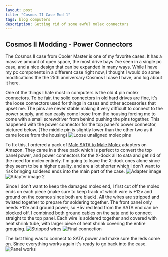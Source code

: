```yaml
---
layout: post
title: "Cosmos II Case Mod 1"
tags: blog computers
description: Getting rid of some awful molex connectors
---
```


## Cosmos II Modding - Power Connectors
The Cosmos II case from Cooler Master is one of my favorite cases. It has a massive amount of open space, the most drive bays I've seen in a single pc case, and a nice design that can be expanded in many ways. While I have my pc components in a different case right now, I thought I would do some modifications the the 25th anniversary Cosmos II case I have, and log about it here.

One of the things I hate most in computers is the old 4 pin molex connectors. To be fair, the solid connectors in old hard drives are fine, it's the loose connectors used for things in cases and other accessories that upset me. The pins are never stable making it very difficult to connect to the power supply, and can easily come loose from the housing forcing me to come with a small screwdriver from behind pushing the pins together. This happened with the power connector for the top panel's power connector, pictured below. (The middle pin is slightly lower than the other two as it came loose from the housing)
![Loose unaligned molex pins](/images/pcmod/csms-ctl-pnl/3-pins.jpg)

To fix this, I ordered a pack of [Male SATA to Male Molex](https://www.amazon.com/gp/product/B07BQFKTG7/) adapters on Amazon. They came in a three pack which is perfect to convert the top panel power, and power connectors for the X-dock all to sata and get rid of the need for molex entirely. I'm going to leave the X-dock ones alone since they seem to be a higher quality, and are a lot shorter which I don't want to risk bringing soldered ends into the main part of the case.
![Adapter image](/images/pcmod/csms-ctl-pnl/1-device.jpg)
![Adapter image 2](/images/pcmod/csms-ctl-pnl/2-device_alt.jpg)

Since I don't want to keep the damaged molex end, I first cut off the molex ends on each piece (make sure to keep track of which wire is +12v and ground on the cosmos since both are black). All the wires are stripped and twisted together to prepare for soldering together. The front panel only needs +12v and ground power, so +5v red lead from the SATA end can be blocked off. I combined both ground cables on the sata end to connect straight to the top panel. Each wire is soldered together and covered with heat shrink tube, with larger piece of heat shrink covering the entire grouping.
![Stripped wires](/images/pcmod/csms-ctl-pnl/4-stripped.jpg)
![Final connection](/images/pcmod/csms-ctl-pnl/5-connected.jpg)

The last thing was to connect to SATA power and make sure the leds come on. Since everything works again it's ready to go back into the case.
![Panel works](/images/pcmod/csms-ctl-pnl/6-test.jpg)
